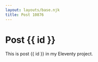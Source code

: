 ```yaml
---
layout: layouts/base.njk
title: Post 10876
---
```


# Post {{ id }}

This is post {{ id }} in my Eleventy project.
